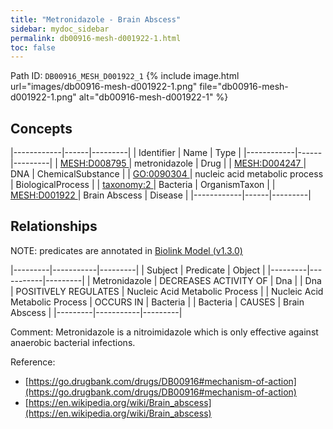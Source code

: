 ```yaml
---
title: "Metronidazole - Brain Abscess"
sidebar: mydoc_sidebar
permalink: db00916-mesh-d001922-1.html
toc: false 
---
```



Path ID: `DB00916_MESH_D001922_1`
{% include image.html url="images/db00916-mesh-d001922-1.png" file="db00916-mesh-d001922-1.png" alt="db00916-mesh-d001922-1" %}

## Concepts

|------------|------|---------|
| Identifier | Name | Type    |
|------------|------|---------|
| <a href="https://identifiers.org/MESH:D008795">MESH:D008795 </a> | metronidazole | Drug |
| <a href="https://identifiers.org/MESH:D004247">MESH:D004247 </a> | DNA | ChemicalSubstance |
| <a href="https://identifiers.org/GO:0090304">GO:0090304 </a> | nucleic acid metabolic process | BiologicalProcess |
| <a href="https://identifiers.org/taxonomy:2">taxonomy:2 </a> | Bacteria | OrganismTaxon |
| <a href="https://identifiers.org/MESH:D001922">MESH:D001922 </a> | Brain Abscess | Disease |
|------------|------|---------|

## Relationships


NOTE: predicates are annotated in <a href="https://github.com/biolink/biolink-model/releases/tag/v1.3.0">Biolink Model (v1.3.0)</a>

|---------|-----------|---------|
| Subject | Predicate | Object  |
|---------|-----------|---------|
| Metronidazole | DECREASES ACTIVITY OF | Dna |
| Dna | POSITIVELY REGULATES | Nucleic Acid Metabolic Process |
| Nucleic Acid Metabolic Process | OCCURS IN | Bacteria |
| Bacteria | CAUSES | Brain Abscess |
|---------|-----------|---------|

Comment: Metronidazole is a nitroimidazole which is only effective against anaerobic bacterial infections.

Reference: 
  - [https://go.drugbank.com/drugs/DB00916#mechanism-of-action](https://go.drugbank.com/drugs/DB00916#mechanism-of-action)
  - [https://en.wikipedia.org/wiki/Brain_abscess](https://en.wikipedia.org/wiki/Brain_abscess)
